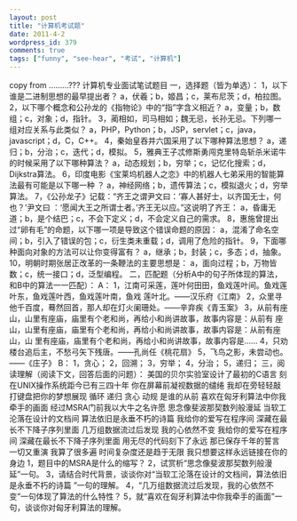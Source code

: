 ```yaml
---
layout: post
title: "计算机考试题"
date: 2011-4-2
wordpress_id: 379
comments: true
tags: ["funny", "see-hear", "考试", "计算机"]
---
```

<meta name="_edit_last" content="1" />
<meta name="_su_rich_snippet_type" content="none" />
<meta name="views" content="248" />
copy from .........???
计算机专业面试笔试题目
一，选择题（皆为单选）：
1，以下谁是二进制思想的最早提出者？
a，伏羲；b，姬昌；c，莱布尼茨；d，柏拉图。
2，以下哪个概念和公孙龙的《指物论》中的“指”字含义相近？
a，变量；b，数组；c，对象；d，指针。
3，蔺相如，司马相如；魏无忌，长孙无忌。下列哪一组对应关系与此类似？
a，PHP，Python；b，JSP，servlet；c，java，javascript；d，C，C++。
4，秦始皇吞并六国采用了以下哪种算法思想？
a，递归；b，分治；c，迭代；d，模拟。
5，雅典王子忒修斯勇闯克里特岛斩杀米诺牛的时候采用了以下哪种算法？
a，动态规划；b，穷举；c，记忆化搜索；d，Dijkstra算法。
6，印度电影《宝莱坞机器人之恋》中的机器人七弟采用的智能算法最有可能是以下哪一种
？
a，神经网络；b，遗传算法；c，模拟退火；d，穷举算法。
7，《公孙龙子》记载：“齐王之谓尹文曰：‘寡人甚好士，以齐国无士，何也？’尹文曰
：‘愿闻大王之所谓士者。’齐王无以应。”这说明了齐王：
a，昏庸无道；b，是个结巴；c，不会下定义；d，不会定义自己的需求。
8，惠施曾提出过“卵有毛”的命题，以下哪一项是导致这个错误命题的原因：
a，混淆了命名空间；b，引入了错误的包；c，衍生类未重载；d，调用了危险的指针。
9，下面哪种面向对象的方法可以让你变得富有？
a，继承；b，封装；c，多态；d，抽象。
10，明朝时期张居正改革的一条鞭法的主要思想是：
a，面向过程；b，万物皆数；c，统一接口；d，泛型编程。
二，匹配题（分析A中的句子所体现的算法，和B中的算法一一匹配）：
A：
1，江南可采莲，莲叶何田田，鱼戏莲叶间。鱼戏莲叶东，鱼戏莲叶西，鱼戏莲叶南，鱼戏
莲叶北。——汉乐府《江南》
2，众里寻他千百度，蓦然回首，那人却在灯火阑珊处。——辛弃疾《青玉案》
3，从前有座山，山里有座庙，庙里有个老和尚，再给小和尚讲故事，故事内容是：从前有
座山，山里有座庙，庙里有个老和尚，再给小和尚讲故事，故事内容是：从前有座山，山
里有座庙，庙里有个老和尚，再给小和尚讲故事，故事内容是……
4，只劝楼台追后主，不愁弓矢下残唐。——孔尚任《桃花扇》
5，飞鸟之影，未尝动也。——《庄子》
B：
1，贪心；
2，回溯；
3，穷举；
4，分治；
5，递归；
三，阅读理解（阅读下文，回答后面的问题）：
美国的贝尔实验室设计了最初的C语言
刻在UNIX操作系统距今已有三四十年
你在屏幕前凝视数据的缱绻
我却在旁轻轻敲打键盘把你的梦想展现
循环 递归 贪心 动规 是谁的从前
喜欢在匈牙利算法中你我牵手的画面
经过MSRA门前我以大牛之名许愿
思念像斐波那契数列般漫延
当软工沦落在设计的文档间
算法依旧是永垂不朽的诗篇
我给你的爱写在程序间
深藏在最长不下降子序列里面
几万组数据流过后发现
我的心依然不变
我给你的爱写在程序间
深藏在最长不下降子序列里面
用无尽的代码刻下了永远
那已保存千年的誓言
一切又重演
我算了很多遍
时间复杂度还是趋于无限
我只想要这样永远链接在你的身边
1，题目中的MSRA是什么的缩写？
2，试赏析“思念像斐波那契数列般漫延”一句。
3，请结合时代背景，谈谈你对“当软工沦落在设计的文档间，算法依旧是永垂不朽的诗篇
”一句的理解。
4，“几万组数据流过后发现，我的心依然不变”一句体现了算法的什么特性？
5，就“喜欢在匈牙利算法中你我牵手的画面”一句，谈谈你对匈牙利算法的理解。
